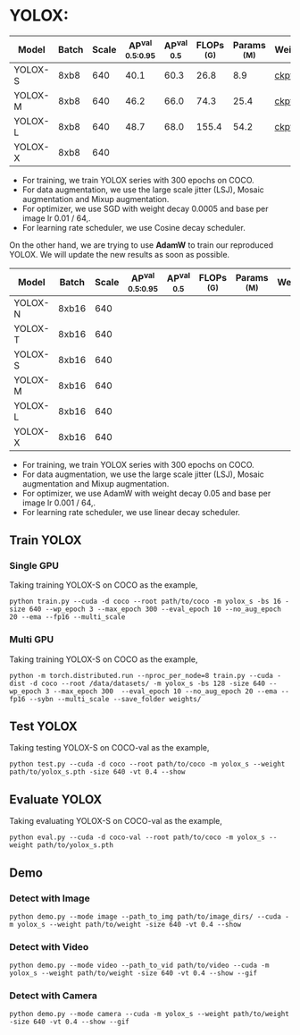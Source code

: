 # YOLOX:

|   Model | Batch | Scale | AP<sup>val<br>0.5:0.95 | AP<sup>val<br>0.5 | FLOPs<br><sup>(G) | Params<br><sup>(M) | Weight |
|---------|-------|-------|------------------------|-------------------|-------------------|--------------------|--------|
| YOLOX-S | 8xb8  |  640  |         40.1           |       60.3        |   26.8            |   8.9              | [ckpt](https://github.com/yjh0410/RT-ODLab/releases/download/yolo_tutorial_ckpt/yolox_s_coco.pth) |
| YOLOX-M | 8xb8  |  640  |         46.2           |       66.0        |   74.3            |   25.4             | [ckpt](https://github.com/yjh0410/RT-ODLab/releases/download/yolo_tutorial_ckpt/yolox_m_coco.pth) |
| YOLOX-L | 8xb8  |  640  |         48.7           |       68.0        |   155.4           |   54.2             | [ckpt](https://github.com/yjh0410/RT-ODLab/releases/download/yolo_tutorial_ckpt/yolox_l_coco.pth) |
| YOLOX-X | 8xb8  |  640  |                        |                   |                   |                    |  |

- For training, we train YOLOX series with 300 epochs on COCO.
- For data augmentation, we use the large scale jitter (LSJ), Mosaic augmentation and Mixup augmentation.
- For optimizer, we use SGD with weight decay 0.0005 and base per image lr 0.01 / 64,.
- For learning rate scheduler, we use Cosine decay scheduler.

On the other hand, we are trying to use **AdamW** to train our reproduced YOLOX. We will update the new results as soon as possible.

|   Model | Batch | Scale | AP<sup>val<br>0.5:0.95 | AP<sup>val<br>0.5 | FLOPs<br><sup>(G) | Params<br><sup>(M) | Weight |
|---------|-------|-------|------------------------|-------------------|-------------------|--------------------|--------|
| YOLOX-N | 8xb16 |  640  |                        |                   |                   |                    |  |
| YOLOX-T | 8xb16 |  640  |                        |                   |                   |                    |  |
| YOLOX-S | 8xb16 |  640  |                        |                   |                   |                    |  |
| YOLOX-M | 8xb16 |  640  |                        |                   |                   |                    |  |
| YOLOX-L | 8xb16 |  640  |                        |                   |                   |                    |  |
| YOLOX-X | 8xb16 |  640  |                        |                   |                   |                    |  |

- For training, we train YOLOX series with 300 epochs on COCO.
- For data augmentation, we use the large scale jitter (LSJ), Mosaic augmentation and Mixup augmentation.
- For optimizer, we use AdamW with weight decay 0.05 and base per image lr 0.001 / 64,.
- For learning rate scheduler, we use linear decay scheduler.

## Train YOLOX
### Single GPU
Taking training YOLOX-S on COCO as the example,
```Shell
python train.py --cuda -d coco --root path/to/coco -m yolox_s -bs 16 -size 640 --wp_epoch 3 --max_epoch 300 --eval_epoch 10 --no_aug_epoch 20 --ema --fp16 --multi_scale 
```

### Multi GPU
Taking training YOLOX-S on COCO as the example,
```Shell
python -m torch.distributed.run --nproc_per_node=8 train.py --cuda -dist -d coco --root /data/datasets/ -m yolox_s -bs 128 -size 640 --wp_epoch 3 --max_epoch 300  --eval_epoch 10 --no_aug_epoch 20 --ema --fp16 --sybn --multi_scale --save_folder weights/ 
```

## Test YOLOX
Taking testing YOLOX-S on COCO-val as the example,
```Shell
python test.py --cuda -d coco --root path/to/coco -m yolox_s --weight path/to/yolox_s.pth -size 640 -vt 0.4 --show 
```

## Evaluate YOLOX
Taking evaluating YOLOX-S on COCO-val as the example,
```Shell
python eval.py --cuda -d coco-val --root path/to/coco -m yolox_s --weight path/to/yolox_s.pth 
```

## Demo
### Detect with Image
```Shell
python demo.py --mode image --path_to_img path/to/image_dirs/ --cuda -m yolox_s --weight path/to/weight -size 640 -vt 0.4 --show
```

### Detect with Video
```Shell
python demo.py --mode video --path_to_vid path/to/video --cuda -m yolox_s --weight path/to/weight -size 640 -vt 0.4 --show --gif
```

### Detect with Camera
```Shell
python demo.py --mode camera --cuda -m yolox_s --weight path/to/weight -size 640 -vt 0.4 --show --gif
```